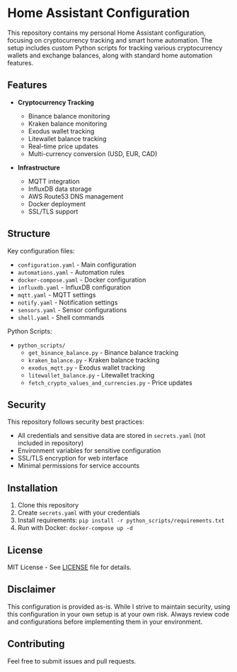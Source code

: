 # Home Assistant Configuration

This repository contains my personal Home Assistant configuration, focusing on cryptocurrency tracking and smart home automation. The setup includes custom Python scripts for tracking various cryptocurrency wallets and exchange balances, along with standard home automation features.

## Features

- **Cryptocurrency Tracking**
  - Binance balance monitoring
  - Kraken balance monitoring
  - Exodus wallet tracking
  - Litewallet balance tracking
  - Real-time price updates
  - Multi-currency conversion (USD, EUR, CAD)

- **Infrastructure**
  - MQTT integration
  - InfluxDB data storage
  - AWS Route53 DNS management
  - Docker deployment
  - SSL/TLS support

## Structure

Key configuration files:
- `configuration.yaml` - Main configuration
- `automations.yaml` - Automation rules
- `docker-compose.yaml` - Docker configuration
- `influxdb.yaml` - InfluxDB configuration
- `mqtt.yaml` - MQTT settings
- `notify.yaml` - Notification settings
- `sensors.yaml` - Sensor configurations
- `shell.yaml` - Shell commands

Python Scripts:
- `python_scripts/`
  - `get_binance_balance.py` - Binance balance tracking
  - `kraken_balance.py` - Kraken balance tracking
  - `exodus_mqtt.py` - Exodus wallet tracking
  - `litewallet_balance.py` - Litewallet tracking
  - `fetch_crypto_values_and_currencies.py` - Price updates

## Security

This repository follows security best practices:
- All credentials and sensitive data are stored in `secrets.yaml` (not included in repository)
- Environment variables for sensitive configuration
- SSL/TLS encryption for web interface
- Minimal permissions for service accounts

## Installation

1. Clone this repository
2. Create `secrets.yaml` with your credentials
3. Install requirements: `pip install -r python_scripts/requirements.txt`
4. Run with Docker: `docker-compose up -d`

## License

MIT License - See [LICENSE](LICENSE) file for details.

## Disclaimer

This configuration is provided as-is. While I strive to maintain security, using this configuration in your own setup is at your own risk. Always review code and configurations before implementing them in your environment.

## Contributing

Feel free to submit issues and pull requests.
